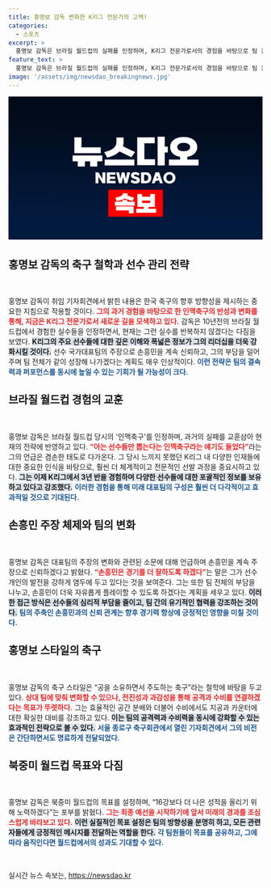 ```yaml
---
title: 홍명보 감독 변화한 K리그 전문가의 고백!
categories:
  - 스포츠
excerpt: >
  홍명보 감독은 브라질 월드컵의 실패를 인정하며, K리그 전문가로서의 경험을 바탕으로 팀 운영에 변화를 다짐했다. 손흥민 주장을 신뢰하며, 공을 소유하는 주도적인 축구로 월드컵 16강 이상의 성적을 목표로 한다.
feature_text: >
  홍명보 감독은 브라질 월드컵의 실패를 인정하며, K리그 전문가로서의 경험을 바탕으로 팀 운영에 변화를 다짐했다. 손흥민 주장을 신뢰하며, 공을 소유하는 주도적인 축구로 월드컵 16강 이상의 성적을 목표로 한다.
image: '/assets/img/newsdao_breakingnews.jpg'
---
```


<p><img src="/assets/img/newsdao_breakingnews.jpg" alt="koreaapp 속보" /></p>

<h2 data-ke-size="size26">홍명보 감독의 축구 철학과 선수 관리 전략</h2>

<p data-ke-size="size16">&nbsp;</p>

<p>홍명보 감독이 취임 기자회견에서 밝힌 내용은 한국 축구의 향후 방향성을 제시하는 중요한 지침으로 작용할 것이다. <b><span style="color: #ee2323;">그의 과거 경험을 바탕으로 한 인맥축구의 반성과 변화를 통해, 지금은 K리그 전문가로서 새로운 길을 모색하고 있다.</span></b> 감독은 10년전의 브라질 월드컵에서 경험한 실수들을 인정하면서, 현재는 그런 실수를 반복하지 않겠다는 다짐을 보였다. <b><span style="background-color: #21538527;">K리그의 주요 선수들에 대한 깊은 이해와 폭넓은 정보가 그의 리더십을 더욱 강화시킬 것이다.</span></b> 선수 국가대표팀의 주장으로 손흥민을 계속 신뢰하고, 그의 부담을 덜어주며 팀 전체가 같이 성장해 나가겠다는 계획도 매우 인상적이다. <b><span style="color: #1a5490;">이런 전략은 팀의 결속력과 퍼포먼스를 동시에 높일 수 있는 기회가 될 가능성이 크다.</span></b></p>

<h2 data-ke-size="size26">브라질 월드컵 경험의 교훈</h2>

<p data-ke-size="size16">&nbsp;</p>

<p>홍명보 감독은 브라질 월드컵 당시의 '인맥축구'를 인정하며, 과거의 실패를 교훈삼아 현재의 전략에 반영하고 있다. <b><span style="color: #ee2323;">“아는 선수들만 뽑는다는 인맥축구라는 얘기도 들었다”</span></b>라는 그의 언급은 겸손한 태도로 다가온다. 그 당시 느끼지 못했던 K리그 내 다양한 인재들에 대한 중요한 인식을 바탕으로, 훨씬 더 체계적이고 전문적인 선발 과정을 중요시하고 있다. <b><span style="background-color: #21538527;">그는 이제 K리그에서 3년 반을 경험하며 다양한 선수들에 대한 포괄적인 정보를 보유하고 있다고 강조했다.</span></b> <b><span style="color: #1a5490;">이러한 경험을 통해 미래 대표팀의 구성은 훨씬 더 다각적이고 효과적일 것으로 기대된다.</span></b></p>

<h2 data-ke-size="size26">손흥민 주장 체제와 팀의 변화</h2>

<p data-ke-size="size16">&nbsp;</p>

<p>홍명보 감독은 대표팀의 주장의 변화와 관련된 소문에 대해 언급하며 손흥민을 계속 주장으로 신뢰하겠다고 밝혔다. <b><span style="color: #ee2323;">“손흥민은 경기를 더 잘하도록 하겠다”</span></b>는 말은 그가 선수 개인의 발전을 강하게 염두에 두고 있다는 것을 보여준다. 그는 또한 팀 전체의 부담을 나누고, 손흥민이 더욱 자유롭게 플레이할 수 있도록 하겠다는 계획을 세우고 있다. <b><span style="background-color: #21538527;">이러한 접근 방식은 선수들의 심리적 부담을 줄이고, 팀 간의 유기적인 협력을 강조하는 것이다.</span></b> <b><span style="color: #1a5490;">팀의 주축인 손흥민과의 신뢰 관계는 향후 경기력 향상에 긍정적인 영향을 미칠 것이다.</span></b></p>

<h2 data-ke-size="size26">홍명보 스타일의 축구</h2>

<p data-ke-size="size16">&nbsp;</p>

<p>홍명보 감독의 축구 스타일은 “공을 소유하면서 주도하는 축구”라는 철학에 바탕을 두고 있다. <b><span style="color: #ee2323;">상대 팀에 맞춰 변화할 수 있으나, 전진성과 과감성을 통해 공격과 수비를 연결하겠다는 목표가 뚜렷하다.</span></b> 그는 효율적인 공간 분배와 더불어 수비에서도 지공과 카운터에 대한 확실한 대비를 강조하고 있다. <b><span style="background-color: #21538527;">이는 팀의 공격력과 수비력을 동시에 강화할 수 있는 효과적인 전략으로 볼 수 있다.</span></b> <b><span style="color: #1a5490;">서울 종로구 축구회관에서 열린 기자회견에서 그의 비전은 간단하면서도 명료하게 전달되었다.</span></b></p>

<h2 data-ke-size="size26">북중미 월드컵 목표와 다짐</h2>

<p data-ke-size="size16">&nbsp;</p>

<p>홍명보 감독은 북중미 월드컵의 목표를 설정하며, “16강보다 더 나은 성적을 올리기 위해 노력하겠다”는 포부를 밝혔다. <b><span style="color: #ee2323;">그는 최종 예선을 시작하기에 앞서 미래의 경과를 조심스럽게 바라보고 있다.</span></b> <b><span style="background-color: #21538527;">이런 실질적인 목표 설정은 팀의 방향성을 분명히 하고, 모든 관련자들에게 긍정적인 메시지를 전달하는 역할을 한다.</span></b> <b><span style="color: #1a5490;">각 팀원들이 목표를 공유하고, 그에 따라 움직인다면 월드컵에서의 성과도 기대할 수 있다.</span></b></p>

<p data-ke-size="size16">&nbsp;</p>
실시간 뉴스 속보는, <a href="https://newsdao.kr" rel="dofollow">https://newsdao.kr</a>


